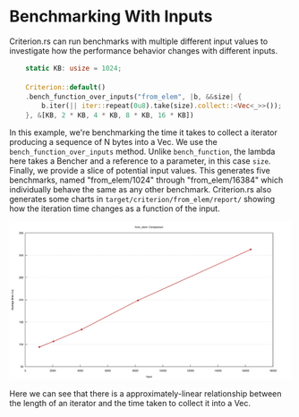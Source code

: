 # Benchmarking With Inputs

Criterion.rs can run benchmarks with multiple different input values to investigate how the performance behavior changes with different inputs.

```rust
    static KB: usize = 1024;

    Criterion::default()
    .bench_function_over_inputs("from_elem", |b, &&size| {
        b.iter(|| iter::repeat(0u8).take(size).collect::<Vec<_>>());
    }, &[KB, 2 * KB, 4 * KB, 8 * KB, 16 * KB])
```

In this example, we're benchmarking the time it takes to collect a iterator producing a sequence of N bytes into a Vec. We use the `bench_function_over_inputs` method. Unlike `bench_function`, the lambda here takes a Bencher and a reference to a parameter, in this case `size`. Finally, we provide a slice of potential input values. This generates five benchmarks, named "from_elem/1024" through "from_elem/16384" which individually behave the same as any other benchmark. Criterion.rs also generates some charts in `target/criterion/from_elem/report/` showing how the iteration time changes as a function of the input.

![Line Chart](./line.svg)

Here we can see that there is a approximately-linear relationship between the length of an iterator and the time taken to collect it into a Vec.

